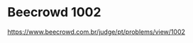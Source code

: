 # Beecrowd 1002
<a href="https://www.beecrowd.com.br/judge/pt/problems/view/1002">https://www.beecrowd.com.br/judge/pt/problems/view/1002</a>